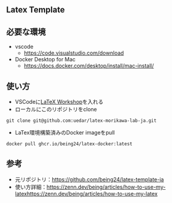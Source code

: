 ## Latex Template
## 必要な環境
- vscode
  - https://code.visualstudio.com/download
- Docker Desktop for Mac
  -  https://docs.docker.com/desktop/install/mac-install/
## 使い方
- VSCodeに[LaTeX Workshop](https://marketplace.visualstudio.com/items?itemName=James-Yu.latex-workshop)を入れる
- ローカルにこのリポジトリをclone
```
git clone git@github.com:uedar/latex-morikawa-lab-ja.git
```

- LaTex環境構築済みのDocker imageをpull
```
docker pull ghcr.io/being24/latex-docker:latest
```


## 参考
- 元リポジトリ：https://github.com/being24/latex-template-ja
- 使い方詳細：https://zenn.dev/being/articles/how-to-use-my-latexhttps://zenn.dev/being/articles/how-to-use-my-latex